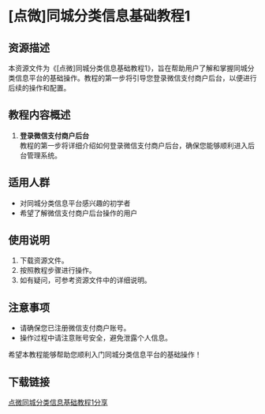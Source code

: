 # [点微]同城分类信息基础教程1

## 资源描述

本资源文件为《[点微]同城分类信息基础教程1》，旨在帮助用户了解和掌握同城分类信息平台的基础操作。教程的第一步将引导您登录微信支付商户后台，以便进行后续的操作和配置。

## 教程内容概述

1. **登录微信支付商户后台**  
   教程的第一步将详细介绍如何登录微信支付商户后台，确保您能够顺利进入后台管理系统。

## 适用人群

- 对同城分类信息平台感兴趣的初学者
- 希望了解微信支付商户后台操作的用户

## 使用说明

1. 下载资源文件。
2. 按照教程步骤进行操作。
3. 如有疑问，可参考资源文件中的详细说明。

## 注意事项

- 请确保您已注册微信支付商户账号。
- 操作过程中请注意账号安全，避免泄露个人信息。

希望本教程能够帮助您顺利入门同城分类信息平台的基础操作！

## 下载链接

[点微同城分类信息基础教程1分享](https://pan.quark.cn/s/cf8e6a2e24a6)